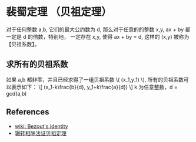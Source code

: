 # 裴蜀定理 （贝祖定理）

对于任何整数 a,b, 它们的最大公约数为 d, 那么对于任意的的整数 x,y, ax + by 都一定是 d 的倍数，特别地， 一定存在 x,y, 使得 ax + by = d, 这样的 (x,y) 被称为【贝祖系数】。

## 求所有的贝祖系数

如果 a,b 都非零，并且已经求得了一组贝祖系数 \\( (x_1,y_1) \\), 所有的贝祖系数可以表示如下：
\\[ (x_1-k\frac{b}{d}, y_1+k\frac{a}{d}) \\]
k 为任意整数，d = gcd(a,b)

## References

* [wiki: Bezout's identity](https://en.wikipedia.org/wiki/B%C3%A9zout%27s_identity)
* [辗转相除法证贝祖定理](https://xiaocairush.github.io/math/number-theory/bezouts/#_2)
